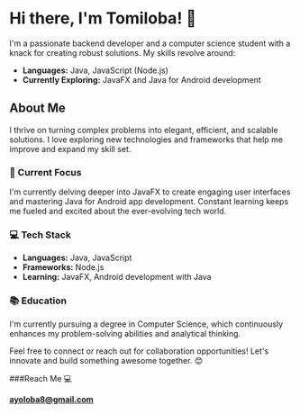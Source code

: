 


# Hi there, I'm Tomiloba! 👋

I'm a passionate backend developer and a computer science student with a knack for creating robust solutions. My skills revolve around:

- **Languages:** Java, JavaScript (Node.js)
- **Currently Exploring:** JavaFX and Java for Android development

## About Me

I thrive on turning complex problems into elegant, efficient, and scalable solutions. I love exploring new technologies and frameworks that help me improve and expand my skill set.

### 🌱 Current Focus

I'm currently delving deeper into JavaFX to create engaging user interfaces and mastering Java for Android app development. Constant learning keeps me fueled and excited about the ever-evolving tech world.

### 💻 Tech Stack

- **Languages:** Java, JavaScript
- **Frameworks:** Node.js
- **Learning:** JavaFX, Android development with Java

### 📚 Education

I'm currently pursuing a degree in Computer Science, which continuously enhances my problem-solving abilities and analytical thinking.

Feel free to connect or reach out for collaboration opportunities! Let's innovate and build something awesome together. 😊

###Reach Me 💻

**ayoloba8@gmail.com**



